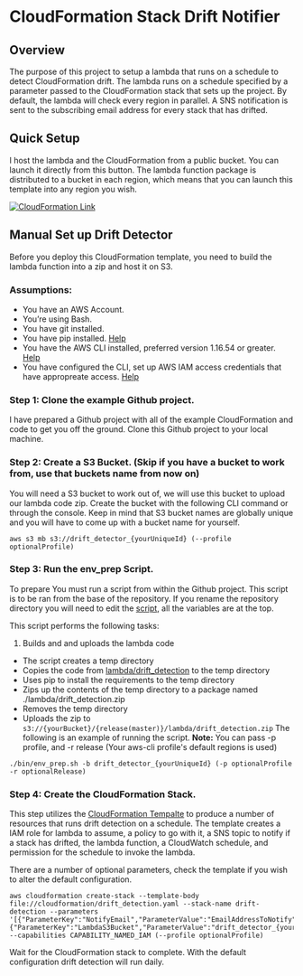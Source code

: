 
# CloudFormation Stack Drift Notifier

## Overview
The purpose of this project to setup a lambda that runs on a schedule to detect CloudFormation drift. The lambda runs on a schedule specified by a parameter passed to the CloudFormation stack that sets up the project. By default, the lambda will check every region in parallel. A SNS notification is sent to the subscribing email address for every stack that has drifted. 

## Quick Setup
I host the lambda and the CloudFormation from a public bucket. You can launch it directly from this button. The lambda function package is distributed to a bucket in each region, which means that you can launch this template into any region you wish.

[![CloudFormation Link](https://s3.amazonaws.com/cloudformation-examples/cloudformation-launch-stack.png)](https://console.aws.amazon.com/cloudformation/home#/stacks/new?stackName=Stack-Drift-Notifier&templateURL=https://s3.amazonaws.com/stack-drift-notifier/master/cloudformation/drift_detection.yaml)

## Manual Set up Drift Detector 
Before you deploy this CloudFormation template, you need to build the lambda function into a zip and host it on S3. 

### Assumptions:
* You have an AWS Account.
* You’re using Bash.
* You have git installed.
* You have pip installed. [Help](https://pip.pypa.io/en/stable/installing/)
* You have the AWS CLI installed, preferred version 1.16.54 or greater. [Help](https://docs.aws.amazon.com/cli/latest/userguide/installing.html)
* You have configured the CLI, set up AWS IAM access credentials that have appropreate access. [Help](https://docs.aws.amazon.com/cli/latest/reference/configure/index.html)

### Step 1: Clone the example Github project.
I have prepared a Github project with all of the example CloudFormation and code to get you off the ground. Clone this Github project to your local machine.



### Step 2: Create a S3 Bucket. (Skip if you have a bucket to work from, use that buckets name from now on)
You will need a S3 bucket to work out of, we will use this bucket to upload our lambda code zip. Create the bucket with the following CLI command or through the console. Keep in mind that S3 bucket names are globally unique and you will have to come up with a bucket name for yourself.
```
aws s3 mb s3://drift_detector_{yourUniqueId} (--profile optionalProfile)
```

### Step 3: Run the env_prep Script.
To prepare
You must run a script from within the Github project. This script is to be ran from the base of the repository. If you rename the repository directory you will need to edit the [script](./bin/env_prep.sh), all the variables are at the top.

This script performs the following tasks:
1. Builds and and uploads the lambda code
  * The script creates a temp directory
  * Copies the code from [lambda/drift_detection](./lambda/drift_detection/) to the temp directory
  * Uses pip to install the requirements to the temp directory
  * Zips up the contents of the temp directory to a package named ./lambda/drift_detection.zip
  * Removes the temp directory
  * Uploads the zip to `s3://{yourBucket}/{release(master)}/lambda/drift_detection.zip`
The following is an example of running the script. **Note:** You can pass -p profile, and -r release (Your aws-cli profile's default regions is used)
```
./bin/env_prep.sh -b drift_detector_{yourUniqueId} (-p optionalProfile -r optionalRelease)
```

### Step 4: Create the CloudFormation Stack.
This step utilizes the [CloudFormation Tempalte](./cloudformation/drift_detection.yaml) to produce a number of resources that runs drift detection on a schedule. The template creates a IAM role for lambda to assume, a policy to go with it, a SNS topic to notify if a stack has drifted, the lambda function, a CloudWatch schedule, and permission for the schedule to invoke the lambda. 

There are a number of optional parameters, check the template if you wish to alter the default configuration.
```
aws cloudformation create-stack --template-body file://cloudformation/drift_detection.yaml --stack-name drift-detection --parameters '[{"ParameterKey":"NotifyEmail","ParameterValue":"EmailAddressToNotify"},{"ParameterKey":"LambdaS3Bucket","ParameterValue":"drift_detector_{yourUniqueId}"}]' --capabilities CAPABILITY_NAMED_IAM (--profile optionalProfile)
```
Wait for the CloudFormation stack to complete. With the default configuration drift detection will run daily. 
 
